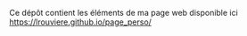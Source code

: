 Ce dépôt contient les éléments de ma page web disponible ici <https://lrouviere.github.io/page_perso/>